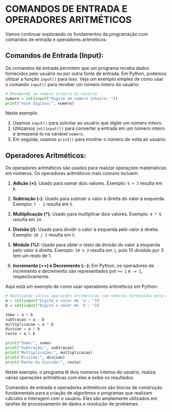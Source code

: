 # COMANDOS DE ENTRADA E OPERADORES ARITMÉTICOS
Vamos continuar explorando os fundamentos da programação com comandos de entrada e operadores aritméticos:

## **Comandos de Entrada (Input):**
Os comandos de entrada permitem que um programa receba dados fornecidos pelo usuário ou por outra fonte de entrada. Em Python, podemos utilizar a função `input()` para isso. Veja um exemplo simples de como usar o comando `input()` para receber um número inteiro do usuário:

```python
# Recebendo um número inteiro do usuário
numero = int(input("Digite um número inteiro: "))
print("Você digitou:", numero)
```

Neste exemplo:

1. Usamos `input()` para solicitar ao usuário que digite um número inteiro.
2. Utilizamos `int(input())` para converter a entrada em um número inteiro e armazená-lo na variável `numero`.
3. Em seguida, usamos `print()` para mostrar o número de volta ao usuário.

## **Operadores Aritméticos:**
Os operadores aritméticos são usados para realizar operações matemáticas em números. Os operadores aritméticos mais comuns incluem:

1. **Adição (+):** Usado para somar dois valores. Exemplo: `5 + 3` resulta em `8`.

2. **Subtração (-):** Usado para subtrair o valor à direita do valor à esquerda. Exemplo: `7 - 2` resulta em `5`.

3. **Multiplicação (*):** Usado para multiplicar dois valores. Exemplo: `4 * 6` resulta em `24`.

4. **Divisão (/):** Usado para dividir o valor à esquerda pelo valor à direita. Exemplo: `10 / 2` resulta em `5`.

5. **Módulo (%):** Usado para obter o resto da divisão do valor à esquerda pelo valor à direita. Exemplo: `10 % 3` resulta em `1`, pois 10 dividido por 3 tem um resto de 1.

6. **Incremento (++) e Decremento (--):** Em Python, os operadores de incremento e decremento são representados por `+= 1` e `-= 1`, respectivamente.

Aqui está um exemplo de como usar operadores aritméticos em Python:

```python
# Realizando várias operações aritméticas com números fornecidos pelo usuário
a = int(input("Digite o valor de 'a': "))
b = int(input("Digite o valor de 'b': "))

soma = a + b
subtracao = a - b
multiplicacao = a * b
divisao = a / b
resto = a % b

print("Soma:", soma)
print("Subtração:", subtracao)
print("Multiplicação:", multiplicacao)
print("Divisão:", divisao)
print("Resto da divisão:", resto)
```

Neste exemplo, o programa lê dois números inteiros do usuário, realiza várias operações aritméticas com eles e exibe os resultados.

Comandos de entrada e operadores aritméticos são blocos de construção fundamentais para a criação de algoritmos e programas que realizam cálculos e interagem com o usuário. Eles são amplamente utilizados em tarefas de processamento de dados e resolução de problemas.